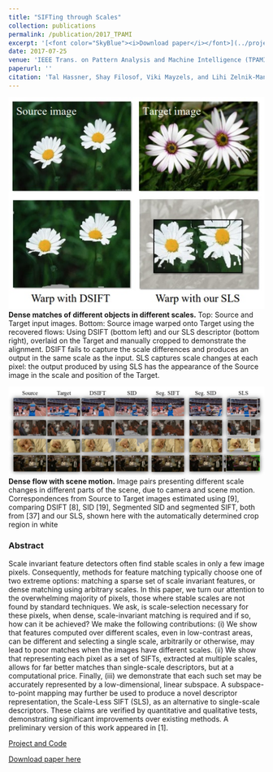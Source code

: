 ```yaml
---
title: "SIFTing through Scales"
collection: publications
permalink: /publication/2017_TPAMI
excerpt: '[<font color="SkyBlue"><i>Download paper</i></font>](../projects/siftscales/HassneretalTPAMI16.pdf)'
date: 2017-07-25
venue: 'IEEE Trans. on Pattern Analysis and Machine Intelligence (TPAMI), 39(7): 1431-1443 (2017)'
paperurl: ''
citation: 'Tal Hassner, Shay Filosof, Viki Mayzels, and Lihi Zelnik-Manor. <i>SIFTing through Scales.</i> IEEE Trans. on Pattern Analysis and Machine Intelligence (TPAMI), 39(7): 1431-1443, 2017.'
---
```


<img src='../projects/siftscales/teaser1.jpg'><br/>
<b>Dense matches of different objects in different scales.</b> Top: Source and Target input images. Bottom: Source image warped onto Target using the recovered flows: Using DSIFT (bottom left) and our SLS descriptor (bottom right), overlaid on the Target and manually cropped to demonstrate the alignment. DSIFT fails to capture the scale differences and produces an output in the same scale as the input. SLS captures scale changes at each pixel: the output produced by using SLS has the appearance of the Source image in the scale and position of the Target. 

<img src='../projects/siftscales/teaser.jpg'><br/>
<b>Dense flow with scene motion.</b> Image pairs presenting different scale changes in different parts of the scene, due to camera and scene motion. Correspondences from Source to Target images estimated using [9], comparing DSIFT [8], SID [19], Segmented SID and segmented SIFT, both from [37] and our SLS, shown here with the automatically determined crop region in white

### Abstract
Scale invariant feature detectors often find stable scales in only a few image pixels. Consequently, methods for feature matching typically choose one of two extreme options: matching a sparse set of scale invariant features, or dense matching using arbitrary scales. In this paper, we turn our attention to the overwhelming majority of pixels, those where stable scales are not found by standard techniques. We ask, is scale-selection necessary for these pixels, when dense, scale-invariant matching is required and if so, how can it be achieved? We make the following contributions: (i) We show that features computed over different scales, even in low-contrast areas, can be different and selecting a single scale, arbitrarily or otherwise, may lead to poor matches when the images have different scales. (ii) We show that representing each pixel as a set of SIFTs, extracted at multiple scales, allows for far better matches than single-scale descriptors, but at a computational price. Finally, (iii) we demonstrate that each such set may be accurately represented by a low-dimensional, linear subspace. A subspace-to-point mapping may further be used to produce a novel descriptor representation, the Scale-Less SIFT (SLS), as an alternative to single-scale descriptors. These claims are verified by quantitative and qualitative tests, demonstrating significant improvements over existing methods. A preliminary version of this work appeared in [1].


[Project and Code](./2012_CVPR_1)

[Download paper here](./projects/siftscales/HassneretalTPAMI16.pdf)
